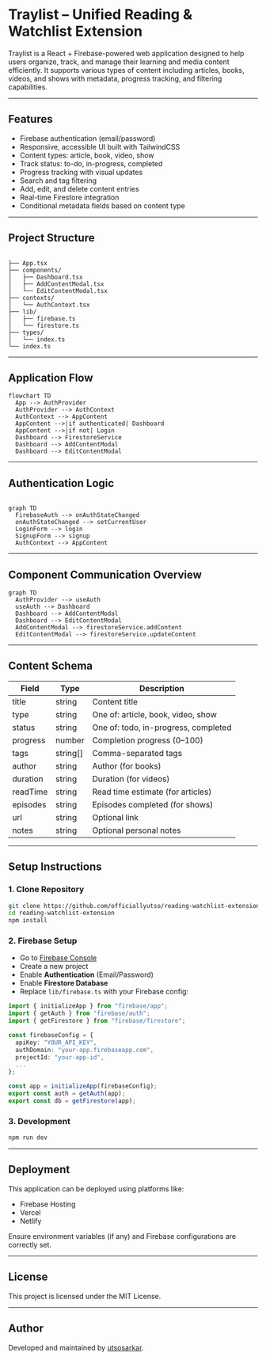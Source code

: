 
# Traylist – Unified Reading & Watchlist Extension

Traylist is a React + Firebase-powered web application designed to help users organize, track, and manage their learning and media content efficiently. It supports various types of content including articles, books, videos, and shows with metadata, progress tracking, and filtering capabilities.

---

## Features

- Firebase authentication (email/password)
- Responsive, accessible UI built with TailwindCSS
- Content types: article, book, video, show
- Track status: to-do, in-progress, completed
- Progress tracking with visual updates
- Search and tag filtering
- Add, edit, and delete content entries
- Real-time Firestore integration
- Conditional metadata fields based on content type

---

## Project Structure

```

├── App.tsx
├── components/
│   ├── Dashboard.tsx
│   ├── AddContentModal.tsx
│   └── EditContentModal.tsx
├── contexts/
│   └── AuthContext.tsx
├── lib/
│   ├── firebase.ts
│   └── firestore.ts
├── types/
│   └── index.ts
└── index.ts

````

---

## Application Flow

```mermaid
flowchart TD
  App --> AuthProvider
  AuthProvider --> AuthContext
  AuthContext --> AppContent
  AppContent -->|if authenticated| Dashboard
  AppContent -->|if not| Login
  Dashboard --> FirestoreService
  Dashboard --> AddContentModal
  Dashboard --> EditContentModal
````

---

## Authentication Logic

```mermaid

graph TD
  FirebaseAuth --> onAuthStateChanged
  onAuthStateChanged --> setCurrentUser
  LoginForm --> login
  SignupForm --> signup
  AuthContext --> AppContent

```

---

## Component Communication Overview

```mermaid
graph TD
  AuthProvider --> useAuth
  useAuth --> Dashboard
  Dashboard --> AddContentModal
  Dashboard --> EditContentModal
  AddContentModal --> firestoreService.addContent
  EditContentModal --> firestoreService.updateContent
```

---

## Content Schema

| Field    | Type      | Description                          |
| -------- | --------- | ------------------------------------ |
| title    | string    | Content title                        |
| type     | string    | One of: article, book, video, show   |
| status   | string    | One of: todo, in-progress, completed |
| progress | number    | Completion progress (0–100)          |
| tags     | string\[] | Comma-separated tags                 |
| author   | string    | Author (for books)                   |
| duration | string    | Duration (for videos)                |
| readTime | string    | Read time estimate (for articles)    |
| episodes | string    | Episodes completed (for shows)       |
| url      | string    | Optional link                        |
| notes    | string    | Optional personal notes              |

---

## Setup Instructions

### 1. Clone Repository

```bash
git clone https://github.com/officiallyutso/reading-watchlist-extension.git
cd reading-watchlist-extension
npm install
```

### 2. Firebase Setup

* Go to [Firebase Console](https://console.firebase.google.com/)
* Create a new project
* Enable **Authentication** (Email/Password)
* Enable **Firestore Database**
* Replace `lib/firebase.ts` with your Firebase config:

```ts
import { initializeApp } from "firebase/app";
import { getAuth } from "firebase/auth";
import { getFirestore } from "firebase/firestore";

const firebaseConfig = {
  apiKey: "YOUR_API_KEY",
  authDomain: "your-app.firebaseapp.com",
  projectId: "your-app-id",
  ...
};

const app = initializeApp(firebaseConfig);
export const auth = getAuth(app);
export const db = getFirestore(app);
```

### 3. Development

```bash
npm run dev
```

---

## Deployment

This application can be deployed using platforms like:

* Firebase Hosting
* Vercel
* Netlify

Ensure environment variables (if any) and Firebase configurations are correctly set.

---

## License

This project is licensed under the MIT License.

---

## Author

Developed and maintained by [utsosarkar](https://github.com/officiallyutso).

